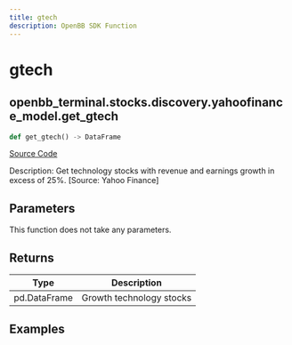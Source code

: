 ```yaml
---
title: gtech
description: OpenBB SDK Function
---
```


# gtech

## openbb_terminal.stocks.discovery.yahoofinance_model.get_gtech

```python title='openbb_terminal/stocks/discovery/yahoofinance_model.py'
def get_gtech() -> DataFrame
```
[Source Code](https://github.com/OpenBB-finance/OpenBBTerminal/tree/main/openbb_terminal/stocks/discovery/yahoofinance_model.py#L76)

Description: Get technology stocks with revenue and earnings growth in excess of 25%. [Source: Yahoo Finance]

## Parameters

This function does not take any parameters.

## Returns

| Type | Description |
| ---- | ----------- |
| pd.DataFrame | Growth technology stocks |

## Examples

